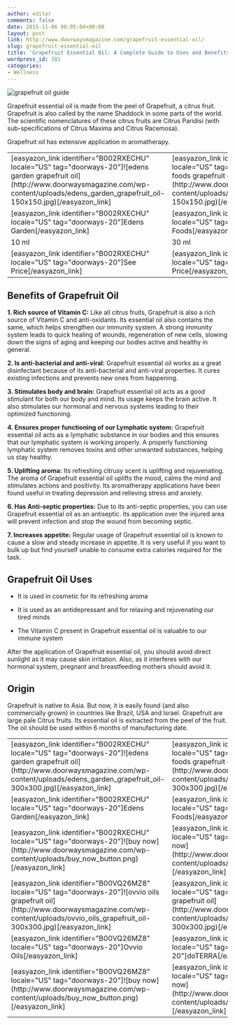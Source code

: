 ```yaml
---
author: editor
comments: false
date: 2015-11-06 08:05:04+00:00
layout: post
link: http://www.doorwaysmagazine.com/grapefruit-essential-oil/
slug: grapefruit-essential-oil
title: 'Grapefruit Essential Oil: A Complete Guide to Uses and Benefits'
wordpress_id: 381
categories:
- Wellness
---
```


![grapefruit oil guide](http://www.doorwaysmagazine.com/wp-content/uploads/grapefruit_oil_guide.jpg)

Grapefruit essential oil is made from the peel of Grapefruit, a citrus fruit. Grapefruit is also called by the name Shaddock in some parts of the world. The scientific nomenclatures of these citrus fruits are Citrus Paridisi (with sub-specifications of Citrus Maxima and Citrus Racemosa). 

Grapefruit oil has extensive application in aromatherapy. 

<table >
<tr >

<td >[easyazon_link identifier="B002RXECHU" locale="US" tag="doorways-20"]![edens garden grapefruit oil](http://www.doorwaysmagazine.com/wp-content/uploads/edens_garden_grapefruit_oil-150x150.jpg)[/easyazon_link]
</td>

<td >[easyazon_link identifier="B0019LWW9Q" locale="US" tag="doorways-20"]![now foods grapefruit oil](http://www.doorwaysmagazine.com/wp-content/uploads/now_foods_grapefruit_oil-150x150.jpg)[/easyazon_link]
</td>

<td >[easyazon_link identifier="B00VQ26MZ8" locale="US" tag="doorways-20"]![ovvio oils grapefruit oil](http://www.doorwaysmagazine.com/wp-content/uploads/ovvio_oils_grapefruit_oil-150x150.jpg)[/easyazon_link]
</td>

<td >[easyazon_link identifier="B004O275X0" locale="US" tag="doorways-20"]![doterra grapefruit oil](http://www.doorwaysmagazine.com/wp-content/uploads/doterra_grapefruit_oil-150x150.jpg)[/easyazon_link]
</td>
</tr>
<tr >

<td >[easyazon_link identifier="B002RXECHU" locale="US" tag="doorways-20"]Edens Garden[/easyazon_link]
</td>

<td >[easyazon_link identifier="B0019LWW9Q" locale="US" tag="doorways-20"]Now Foods[/easyazon_link]
</td>

<td >[easyazon_link identifier="B00VQ26MZ8" locale="US" tag="doorways-20"]Ovvio Oils[/easyazon_link]
</td>

<td >[easyazon_link identifier="B004O275X0" locale="US" tag="doorways-20"]doTERRA[/easyazon_link]
</td>
</tr>
<tr >

<td >10 ml
</td>

<td >30 ml
</td>

<td >15 ml
</td>

<td >15 ml
</td>
</tr>
<tr >

<td >[easyazon_link identifier="B002RXECHU" locale="US" tag="doorways-20"]See Price[/easyazon_link]
</td>

<td >[easyazon_link identifier="B0019LWW9Q" locale="US" tag="doorways-20"]See Price[/easyazon_link]
</td>

<td >[easyazon_link identifier="B00VQ26MZ8" locale="US" tag="doorways-20"]See Price[/easyazon_link]
</td>

<td >[easyazon_link identifier="B004O275X0" locale="US" tag="doorways-20"]See Price[/easyazon_link]
</td>
</tr>
</table>



## Benefits of Grapefruit Oil



**1. Rich source of Vitamin C:**  Like all citrus fruits, Grapefruit is also a rich source of Vitamin C and anti-oxidants. Its essential oil also contains the same, which helps strengthen our immunity system. A strong immunity system leads to quick healing of wounds, regeneration of new cells, slowing down the signs of aging and keeping our bodies active and healthy in general.

**2. Is anti-bacterial and anti-viral:** Grapefruit essential oil works as a great disinfectant because of its anti-bacterial and anti-viral properties. It cures existing infections and prevents new ones from happening.

**3. Stimulates body and brain:** Grapefruit essential oil acts as a good stimulant for both our body and mind. Its usage keeps the brain active. It also stimulates our hormonal and nervous systems leading to their optimized functioning. 

**4. Ensures proper functioning of our Lymphatic system:** Grapefruit essential oil acts as a lymphatic substance in our bodies and this ensures that our lymphatic system is working properly. A properly functioning lymphatic system removes toxins and other unwanted substances, helping us stay healthy. 

**5. Uplifting aroma:** Its refreshing citrusy scent is uplifting and rejuvenating. The aroma of Grapefruit essential oil uplifts the mood, calms the mind and stimulates actions and positivity. Its aromatherapy applications have been found useful in treating depression and relieving stress and anxiety. 

**6. Has Anti-septic properties:** Due to its anti-septic properties, you can use Grapefruit essential oil as an antiseptic. Its application over the injured area will prevent infection and stop the wound from becoming septic. 
 
**7. Increases appetite:** Regular usage of Grapefruit essential oil is known to cause a slow and steady increase in appetite. It is very useful if you want to bulk up but find yourself unable to consume extra calories required for the task.  



## Grapefruit Oil Uses







  * It is used in cosmetic for its refreshing aroma


  * It is used as an antidepressant and for relaxing and rejuvenating our tired minds


  * The Vitamin C present in Grapefruit essential oil is valuable to our immune system



After the application of Grapefruit essential oil, you should avoid direct sunlight as it may cause skin irritation. Also, as it interferes with our hormonal system, pregnant and breastfeeding mothers should avoid it.  



## Origin



Grapefruit is native to Asia. But now, it is easily found (and also commercially grown) in countries like Brazil, USA and Israel. Grapefruit are large pale Citrus fruits. Its essential oil is extracted from the peel of the fruit. The oil should be used within 6 months of manufacturing date. 

<table >
<tr >

<td >[easyazon_link identifier="B002RXECHU" locale="US" tag="doorways-20"]![edens garden grapefruit oil](http://www.doorwaysmagazine.com/wp-content/uploads/edens_garden_grapefruit_oil-300x300.jpg)[/easyazon_link]
</td>

<td >[easyazon_link identifier="B0019LWW9Q" locale="US" tag="doorways-20"]![now foods grapefruit oil](http://www.doorwaysmagazine.com/wp-content/uploads/now_foods_grapefruit_oil-300x300.jpg)[/easyazon_link]
</td>
</tr>
<tr >

<td >[easyazon_link identifier="B002RXECHU" locale="US" tag="doorways-20"]Edens Garden[/easyazon_link]
</td>

<td >[easyazon_link identifier="B0019LWW9Q" locale="US" tag="doorways-20"]Now Foods[/easyazon_link]
</td>
</tr>
<tr >

<td >[easyazon_link identifier="B002RXECHU" locale="US" tag="doorways-20"]![buy now](http://www.doorwaysmagazine.com/wp-content/uploads/buy_now_button.png)[/easyazon_link]
</td>

<td >[easyazon_link identifier="B0019LWW9Q" locale="US" tag="doorways-20"]![buy now](http://www.doorwaysmagazine.com/wp-content/uploads/buy_now_button.png)[/easyazon_link]
</td>
</tr>
<tr >

<td >[easyazon_link identifier="B00VQ26MZ8" locale="US" tag="doorways-20"]![ovvio oils grapefruit oil](http://www.doorwaysmagazine.com/wp-content/uploads/ovvio_oils_grapefruit_oil-300x300.jpg)[/easyazon_link]
</td>

<td >[easyazon_link identifier="B004O275X0" locale="US" tag="doorways-20"]![doterra grapefruit oil](http://www.doorwaysmagazine.com/wp-content/uploads/doterra_grapefruit_oil-300x300.jpg)[/easyazon_link]
</td>
</tr>
<tr >

<td >[easyazon_link identifier="B00VQ26MZ8" locale="US" tag="doorways-20"]Ovvio Oils[/easyazon_link]
</td>

<td >[easyazon_link identifier="B004O275X0" locale="US" tag="doorways-20"]doTERRA[/easyazon_link]
</td>
</tr>
<tr >

<td >[easyazon_link identifier="B00VQ26MZ8" locale="US" tag="doorways-20"]![buy now](http://www.doorwaysmagazine.com/wp-content/uploads/buy_now_button.png)[/easyazon_link]
</td>

<td >[easyazon_link identifier="B004O275X0" locale="US" tag="doorways-20"]![buy now](http://www.doorwaysmagazine.com/wp-content/uploads/buy_now_button.png)[/easyazon_link]
</td>
</tr>
</table>

